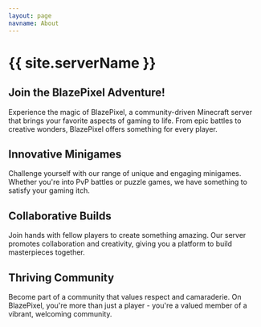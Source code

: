```yaml
---
layout: page
navname: About
---
```


# {{ site.serverName }}
## Join the BlazePixel Adventure!

Experience the magic of BlazePixel, a community-driven Minecraft server that brings your favorite aspects of gaming to life. From epic battles to creative wonders, BlazePixel offers something for every player.

## Innovative Minigames

Challenge yourself with our range of unique and engaging minigames. Whether you're into PvP battles or puzzle games, we have something to satisfy your gaming itch.

## Collaborative Builds

Join hands with fellow players to create something amazing. Our server promotes collaboration and creativity, giving you a platform to build masterpieces together.

## Thriving Community

Become part of a community that values respect and camaraderie. On BlazePixel, you're more than just a player - you're a valued member of a vibrant, welcoming community.
